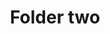 ---
title: Folder two
tags: ["folder", "two", "double", "directory", "file"]
icon: folder-two
svg: '<svg xmlns="http://www.w3.org/2000/svg" width="24" height="24" fill="none" viewBox="0 0 24 24" stroke-width="1.5" stroke-linecap="round" stroke-linejoin="round" stroke="currentColor"><path d="M19 7h-7.339a2 2 0 0 1-1.322-.5l-2.272-2M19 7a2 2 0 0 1 2 2v9a2 2 0 0 1-2 2H5a2 2 0 0 1-2-2V6a2 2 0 0 1 2-2h1.745a2 2 0 0 1 1.322.5M19 7V4.5H8.067"/></svg>'
---